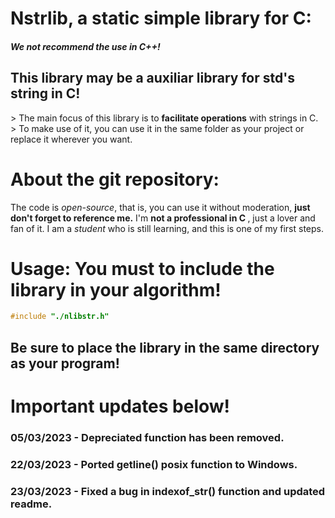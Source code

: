 <p>
<h1>Nstrlib, a static simple library for C:</h1>
<h5>We not recommend the use in C++!</h5>
<h2>This library may be a auxiliar library for std's string in C!</h2>
</p>

<p>
> The main focus of this library is to <strong>facilitate operations</strong> with strings in C.
> To make use of it, you can use it in the same folder as your project or replace it wherever you want.
</p>

<p>
<h1>About the git repository:</h1>
The code is <i>open-source</i>, that is, you can use it without moderation, <strong>just don't forget to reference me.</strong>
I'm <strong>not a professional in C </strong>, just a lover and fan of it. I am a <i>student</i> who is still learning, and this is one of my first steps.
</p>

<p>
<h1>Usage: You must to include the library in your algorithm!</h1>

<p>

```c
#include "./nlibstr.h"
```

</p>

<h2><strong>Be sure to place the library in the same directory as your program!</strong></h2>
</p>

<p>
<h1>Important updates below!</h1>
<h3>05/03/2023 - Depreciated function has been removed.</h3>
<h3>22/03/2023 - Ported getline() posix function to Windows.</h3>
<h3>23/03/2023 - Fixed a bug in indexof_str() function and updated readme.</h3>

</p>
